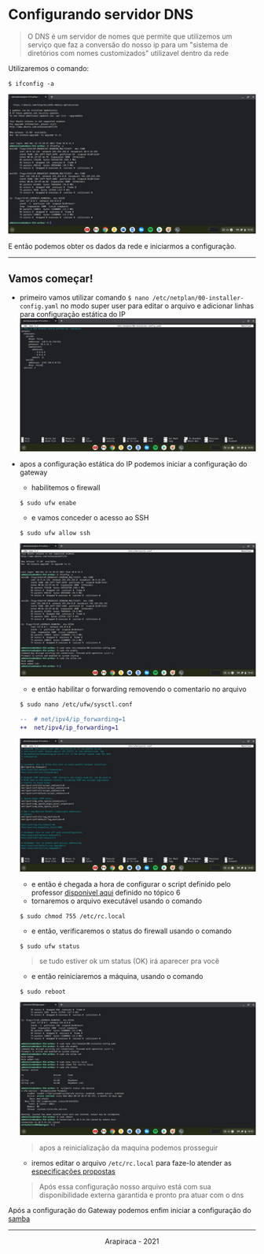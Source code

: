 # Configurando servidor DNS

> O DNS é um servidor de nomes que permite que utilizemos um serviço que faz a conversão do nosso ip para um "sistema de diretórios com nomes customizados" utilizavel dentro da rede

Utilizaremos o comando:

```shell
$ ifconfig -a
```

![obtendo dados da rede](/media/images/2.jpg)

E então podemos obter os dados da rede e iniciarmos a configuração.
___
## Vamos começar!

* primeiro vamos utilizar comando `$ nano /etc/netplan/00-installer-config.yaml` no modo super user para editar o arquivo e adicionar linhas para configuração estática do IP
![arquivo 00-instaler-config.yml](../media/images/3.jpg)


* apos a configuração estática do IP podemos iniciar a configuração do gateway
  * habilitemos o firewall
  ```shell
  $ sudo ufw enabe
  ```
  * e vamos conceder o acesso ao SSH
  ```shell
  $ sudo ufw allow ssh
  ```
  ![imagem de habilitação do fi](../media/images/4.jpg)
  * e então habilitar o forwarding removendo o comentario no arquivo
  ```shell
  $ sudo nano /etc/ufw/sysctl.conf
  ```
  ```diff
  --  # net/ipv4/ip_forwarding=1
  ++  net/ipv4/ip_forwarding=1
  ```
  ![imagem de habilitação do fi](../media/images/5.jpg)
  * e então é chegada a hora de configurar o script definido pelo professor [disponível aqui](https://github.com/alaelson/labredes2021/blob/main/network/nat/readme.md) definido no tópico 6
  * tornaremos o arquivo executável usando o comando
  ```shell
  $ sudo chmod 755 /etc/rc.local
  ```
  * e então, verificaremos o status do firewall usando o comando
  ```shell
  $ sudo ufw status
  ```
  > se tudo estiver ok um status (OK) irá aparecer pra você
  * e então reiniciaremos a máquina, usando o comando
  ```shell
  $ sudo reboot
  ```
  ![rebooting system](../media/images/6.jpg)
  > apos a reinicialização da maquina podemos prosseguir
  * iremos editar o arquivo `/etc/rc.local` para faze-lo atender as [especificações propostas](https://github.com/alaelson/labredes2021/blob/main/network/nat/readme.md) 
  > Após essa configuração nosso arquivo está com sua disponibilidade externa garantida e pronto pra atuar com o dns

Após a configuração do Gateway podemos enfim iniciar a configuração do [samba](../samba)
___
<p align="center"> Arapiraca - 2021 </p>